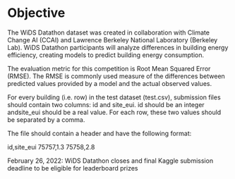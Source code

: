 # Objective

The WiDS Datathon dataset was created in collaboration with Climate Change AI (CCAI) and Lawrence Berkeley National Laboratory (Berkeley Lab). WiDS Datathon participants will analyze differences in building energy efficiency, creating models to predict building energy consumption.

The evaluation metric for this competition is Root Mean Squared Error (RMSE). The RMSE is commonly used measure of the differences between predicted values provided by a model and the actual observed values.

For every building (i.e. row) in the test dataset (test.csv), submission files should contain two columns: id and site_eui. id should be an integer andsite_eui should be a real value. For each row, these two values should be separated by a comma.

The file should contain a header and have the following format:

id,site_eui
75757,1.3
75758,2.8


February 26, 2022: WiDS Datathon closes and final Kaggle submission deadline to be eligible for leaderboard prizes